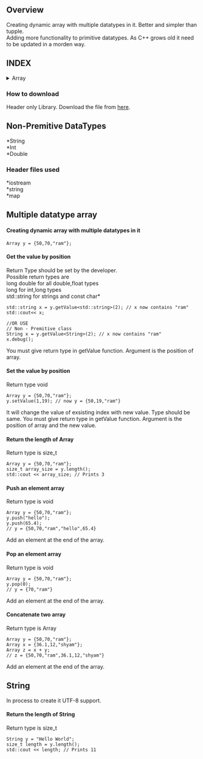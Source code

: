 ## Overview<br>
Creating dynamic array with multiple datatypes in it. Better and simpler than tupple.<br>
Adding more functionality to primitive datatypes. As C++ grows old it need to be updated in a morden way.<br>

## INDEX

       
<details>
<summary>Array</summary>
<br>

   [Constructor](https://github.com/LUCIF680/Nile#multiple-datatype-array)<br>
   [getValue](https://github.com/LUCIF680/Nile#get-the-value-by-position)<br>
   [setValue](https://github.com/LUCIF680/Nile#set-the-value-by-position)<br>
   [length](https://github.com/LUCIF680/Nile#return-the-length-of-array)<br>
   [pop](https://github.com/LUCIF680/Nile#pop-an-element-array)<br>
   [push](https://github.com/LUCIF680/Nile#push-an-element-array)<br>
   [concatenate](https://github.com/LUCIF680/Nile#add-two-array)<br>
</details>
       

### How to download 
Header only Library. Download the file from [here](https://lucif680.github.io/Nile/nile.h).
## Non-Premitive DataTypes
  *String<br>
  *Int<br>
  *Double<br>  

### Header files used
*iostream<br>
*string<br>
*map<br>

## Multiple datatype array 
#### Creating dynamic array with multiple datatypes in it
~~~
Array y = {50,70,"ram"};
~~~
#### Get the value by position
Return Type should be set by the developer.<br>
Possible return types are<br>
long double for all double,float types<br>
long for int,long types<br>
std::string for strings and const char*<br>
~~~
std::string x = y.getValue<std::string>(2); // x now contains "ram"
std::cout<< x;

//OR USE
// Non - Premitive class
String x = y.getValue<String>(2); // x now contains "ram"
x.debug();
~~~
You must give return type in getValue function. Argument is the position of array.

#### Set the value by position
Return type void
~~~
Array y = {50,70,"ram"};
y.setValue(1,19); // now y = {50,19,"ram"}
~~~
It will change the value of exsisting index with new value. Type should be same.
You must give return type in getValue function. Argument is the position of array and the new value.


#### Return the length of Array
Return type is size_t
~~~
Array y = {50,70,"ram"};
size_t array_size = y.length();
std::cout << array_size; // Prints 3
~~~

#### Push an element array
Return type is void
~~~
Array y = {50,70,"ram"};
y.push("hello");
y.push(65.4);
// y = {50,70,"ram","hello",65.4}
~~~
Add an element at the end of the array.

#### Pop an element array
Return type is void
~~~
Array y = {50,70,"ram"};
y.pop(0);
// y = {70,"ram"}
~~~
Add an element at the end of the array.

#### Concatenate two array
Return type is Array
~~~
Array y = {50,70,"ram"};
Array x = {36.1,12,"shyam"};
Array z = x + y;
// z = {50,70,"ram",36.1,12,"shyam"}
~~~
Add an element at the end of the array.


## String 
In process to create it UTF-8 support.

#### Return the length of String
Return type is size_t
~~~
String y = "Hello World";
size_t length = y.length();
std::cout << length; // Prints 11
~~~
